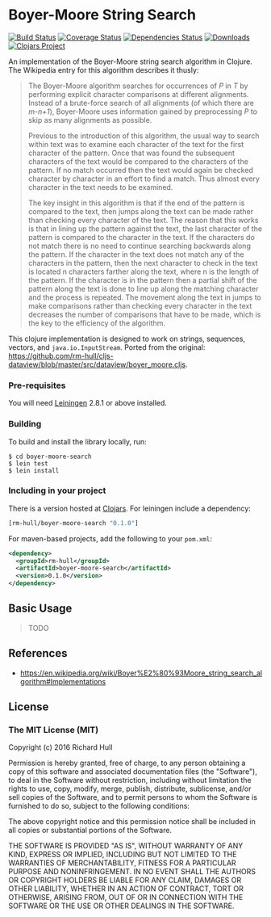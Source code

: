 # Boyer-Moore String Search
[![Build Status](https://travis-ci.org/rm-hull/boyer-moore-search.svg?branch=master)](http://travis-ci.org/rm-hull/boyer-moore-search) [![Coverage Status](https://coveralls.io/repos/rm-hull/boyer-moore-search/badge.svg?branch=master)](https://coveralls.io/r/rm-hull/boyer-moore-search?branch=master) [![Dependencies Status](https://jarkeeper.com/rm-hull/boyer-moore-search/status.svg)](https://jarkeeper.com/rm-hull/boyer-moore-search) [![Downloads](https://jarkeeper.com/rm-hull/boyer-moore-search/downloads.svg)](https://jarkeeper.com/rm-hull/boyer-moore-search) [![Clojars Project](https://img.shields.io/clojars/v/rm-hull/boyer-moore-search.svg)](https://clojars.org/rm-hull/boyer-moore-search)

An implementation of the Boyer-Moore string search algorithm in Clojure.
The Wikipedia entry for this algorithm describes it thusly:

> The Boyer-Moore algorithm searches for occurrences of _P_ in _T_ by
> performing explicit character comparisons at different alignments.
> Instead of a brute-force search of all alignments (of which there are
> _m-n+1_), Boyer-Moore uses information gained by preprocessing _P_ to
> skip as many alignments as possible.
>
> Previous to the introduction of this algorithm, the usual way to search
> within text was to examine each character of the text for the first
> character of the pattern. Once that was found the subsequent characters
> of the text would be compared to the characters of the pattern. If no
> match occurred then the text would again be checked character by
> character in an effort to find a match. Thus almost every character in
> the text needs to be examined.
>
> The key insight in this algorithm is that if the end of the pattern is
> compared to the text, then jumps along the text can be made rather than
> checking every character of the text. The reason that this works is
> that in lining up the pattern against the text, the last character of
> the pattern is compared to the character in the text. If the characters
> do not match there is no need to continue searching backwards along the
> pattern. If the character in the text does not match any of the
> characters in the pattern, then the next character to check in the text
> is located n characters farther along the text, where n is the length
> of the pattern. If the character is in the pattern then a partial shift
> of the pattern along the text is done to line up along the matching
> character and the process is repeated. The movement along the text in
> jumps to make comparisons rather than checking every character in the
> text decreases the number of comparisons that have to be made, which is
> the key to the efficiency of the algorithm.

This clojure implementation is designed to work on strings, sequences, vectors,
and `java.io.InputStream`. Ported from the original:
https://github.com/rm-hull/cljs-dataview/blob/master/src/dataview/boyer_moore.cljs.

### Pre-requisites

You will need [Leiningen](https://github.com/technomancy/leiningen) 2.8.1 or above installed.

### Building

To build and install the library locally, run:

    $ cd boyer-moore-search
    $ lein test
    $ lein install

### Including in your project

There is a version hosted at [Clojars](https://clojars.org/rm-hull/boyer-moore-search).
For leiningen include a dependency:

```clojure
[rm-hull/boyer-moore-search "0.1.0"]
```

For maven-based projects, add the following to your `pom.xml`:

```xml
<dependency>
  <groupId>rm-hull</groupId>
  <artifactId>boyer-moore-search</artifactId>
  <version>0.1.0</version>
</dependency>
```

## Basic Usage

> TODO

## References

* https://en.wikipedia.org/wiki/Boyer%E2%80%93Moore_string_search_algorithm#Implementations

## License

### The MIT License (MIT)

Copyright (c) 2016 Richard Hull

Permission is hereby granted, free of charge, to any person obtaining a copy
of this software and associated documentation files (the "Software"), to deal
in the Software without restriction, including without limitation the rights
to use, copy, modify, merge, publish, distribute, sublicense, and/or sell
copies of the Software, and to permit persons to whom the Software is
furnished to do so, subject to the following conditions:

The above copyright notice and this permission notice shall be included in all
copies or substantial portions of the Software.

THE SOFTWARE IS PROVIDED "AS IS", WITHOUT WARRANTY OF ANY KIND, EXPRESS OR
IMPLIED, INCLUDING BUT NOT LIMITED TO THE WARRANTIES OF MERCHANTABILITY,
FITNESS FOR A PARTICULAR PURPOSE AND NONINFRINGEMENT. IN NO EVENT SHALL THE
AUTHORS OR COPYRIGHT HOLDERS BE LIABLE FOR ANY CLAIM, DAMAGES OR OTHER
LIABILITY, WHETHER IN AN ACTION OF CONTRACT, TORT OR OTHERWISE, ARISING FROM,
OUT OF OR IN CONNECTION WITH THE SOFTWARE OR THE USE OR OTHER DEALINGS IN THE
SOFTWARE.
